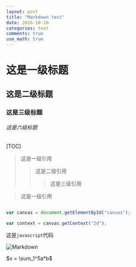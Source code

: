 ```yaml
---
layout: post
title: "Markdown test"
date: 2016-10-10
categories: test
comments: true
use_math: true
---
```

# 这是一级标题
## 这是二级标题
### 这是三级标题
###### 这是六级标题

[TOC]

> 这是一级引用
>>这是二级引用
>>> 这是三级引用

>这是一级引用


```javascript

var canvas = document.getElementById("canvas");

var context = canvas.getContext("2d");

```

这是`javascript`代码

![Markdown](http://images.cnitblog.com/blog/404392/201501/122257231047591.jpg)

$x = \sum_1^5a*b$
